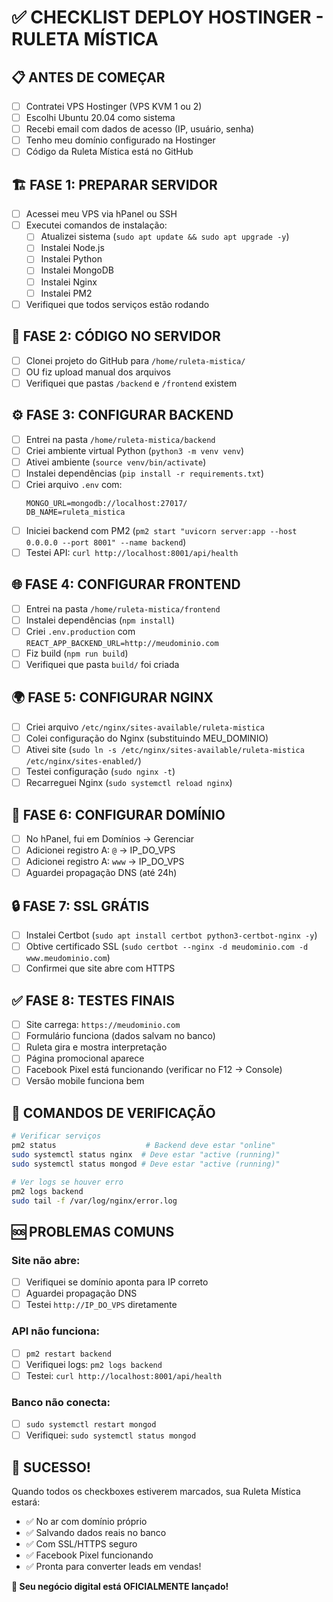 # ✅ CHECKLIST DEPLOY HOSTINGER - RULETA MÍSTICA

## 📋 ANTES DE COMEÇAR
- [ ] Contratei VPS Hostinger (VPS KVM 1 ou 2)
- [ ] Escolhi Ubuntu 20.04 como sistema
- [ ] Recebi email com dados de acesso (IP, usuário, senha)
- [ ] Tenho meu domínio configurado na Hostinger
- [ ] Código da Ruleta Mística está no GitHub

## 🏗️ FASE 1: PREPARAR SERVIDOR
- [ ] Acessei meu VPS via hPanel ou SSH
- [ ] Executei comandos de instalação:
  - [ ] Atualizei sistema (`sudo apt update && sudo apt upgrade -y`)
  - [ ] Instalei Node.js
  - [ ] Instalei Python 
  - [ ] Instalei MongoDB
  - [ ] Instalei Nginx
  - [ ] Instalei PM2
- [ ] Verifiquei que todos serviços estão rodando

## 📁 FASE 2: CÓDIGO NO SERVIDOR
- [ ] Clonei projeto do GitHub para `/home/ruleta-mistica/`
- [ ] OU fiz upload manual dos arquivos
- [ ] Verifiquei que pastas `/backend` e `/frontend` existem

## ⚙️ FASE 3: CONFIGURAR BACKEND
- [ ] Entrei na pasta `/home/ruleta-mistica/backend`
- [ ] Criei ambiente virtual Python (`python3 -m venv venv`)
- [ ] Ativei ambiente (`source venv/bin/activate`)
- [ ] Instalei dependências (`pip install -r requirements.txt`)
- [ ] Criei arquivo `.env` com:
  ```
  MONGO_URL=mongodb://localhost:27017/
  DB_NAME=ruleta_mistica
  ```
- [ ] Iniciei backend com PM2 (`pm2 start "uvicorn server:app --host 0.0.0.0 --port 8001" --name backend`)
- [ ] Testei API: `curl http://localhost:8001/api/health`

## 🌐 FASE 4: CONFIGURAR FRONTEND  
- [ ] Entrei na pasta `/home/ruleta-mistica/frontend`
- [ ] Instalei dependências (`npm install`)
- [ ] Criei `.env.production` com `REACT_APP_BACKEND_URL=http://meudominio.com`
- [ ] Fiz build (`npm run build`)
- [ ] Verifiquei que pasta `build/` foi criada

## 🌍 FASE 5: CONFIGURAR NGINX
- [ ] Criei arquivo `/etc/nginx/sites-available/ruleta-mistica`
- [ ] Colei configuração do Nginx (substituindo MEU_DOMINIO)
- [ ] Ativei site (`sudo ln -s /etc/nginx/sites-available/ruleta-mistica /etc/nginx/sites-enabled/`)
- [ ] Testei configuração (`sudo nginx -t`)
- [ ] Recarreguei Nginx (`sudo systemctl reload nginx`)

## 🎯 FASE 6: CONFIGURAR DOMÍNIO
- [ ] No hPanel, fui em Domínios → Gerenciar
- [ ] Adicionei registro A: `@` → IP_DO_VPS
- [ ] Adicionei registro A: `www` → IP_DO_VPS
- [ ] Aguardei propagação DNS (até 24h)

## 🔒 FASE 7: SSL GRÁTIS
- [ ] Instalei Certbot (`sudo apt install certbot python3-certbot-nginx -y`)
- [ ] Obtive certificado SSL (`sudo certbot --nginx -d meudominio.com -d www.meudominio.com`)
- [ ] Confirmei que site abre com HTTPS

## ✅ FASE 8: TESTES FINAIS
- [ ] Site carrega: `https://meudominio.com`
- [ ] Formulário funciona (dados salvam no banco)
- [ ] Ruleta gira e mostra interpretação
- [ ] Página promocional aparece
- [ ] Facebook Pixel está funcionando (verificar no F12 → Console)
- [ ] Versão mobile funciona bem

## 🔧 COMANDOS DE VERIFICAÇÃO
```bash
# Verificar serviços
pm2 status                    # Backend deve estar "online"
sudo systemctl status nginx  # Deve estar "active (running)"
sudo systemctl status mongod # Deve estar "active (running)"

# Ver logs se houver erro
pm2 logs backend
sudo tail -f /var/log/nginx/error.log
```

## 🆘 PROBLEMAS COMUNS

### Site não abre:
- [ ] Verifiquei se domínio aponta para IP correto
- [ ] Aguardei propagação DNS
- [ ] Testei `http://IP_DO_VPS` diretamente

### API não funciona:
- [ ] `pm2 restart backend`
- [ ] Verifiquei logs: `pm2 logs backend`
- [ ] Testei: `curl http://localhost:8001/api/health`

### Banco não conecta:
- [ ] `sudo systemctl restart mongod`
- [ ] Verifiquei: `sudo systemctl status mongod`

## 🎉 SUCESSO!
Quando todos os checkboxes estiverem marcados, sua Ruleta Mística estará:
- ✅ No ar com domínio próprio
- ✅ Salvando dados reais no banco
- ✅ Com SSL/HTTPS seguro  
- ✅ Facebook Pixel funcionando
- ✅ Pronta para converter leads em vendas!

**🚀 Seu negócio digital está OFICIALMENTE lançado!**